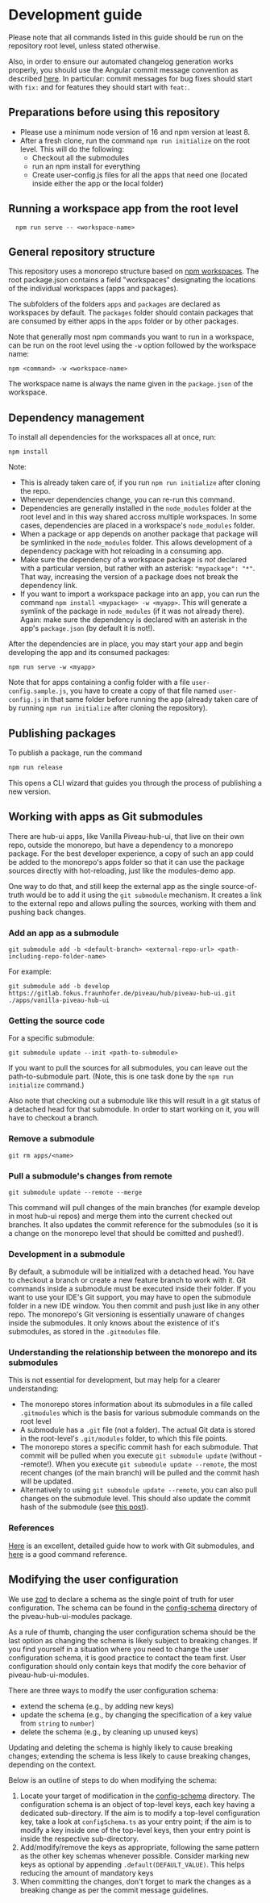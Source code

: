 # Development guide

Please note that all commands listed in this guide should be run on the repository root level,
unless stated otherwise.

Also, in order to ensure our automated changelog generation works properly, you should
use the Angular commit message convention as described [here](https://www.npmjs.com/package/semantic-release).
In particular: commit messages for bug fixes should start with `fix:` and for features they should start with
`feat:`.

## Preparations before using this repository

* Please use a minimum node version of 16 and npm version at least 8.
* After a fresh clone, run the command `npm run initialize` on the root level. This will do the following:
  * Checkout all the submodules
  * run an npm install for everything
  * Create user-config.js files for all the apps that need one (located inside either the app or the local folder)

## Running a workspace app from the root level

```
  npm run serve -- <workspace-name>
```

## General repository structure

This repository uses a monorepo structure based on [npm workspaces](https://docs.npmjs.com/cli/v7/using-npm/workspaces).
The root package.json contains a field "workspaces" designating the locations
of the individual workspaces (apps and packages).

The subfolders of the folders `apps` and `packages` are declared as workspaces
by default. The `packages` folder should contain packages that are consumed
by either apps in the `apps` folder or by other packages.

Note that generally most npm commands you want to run in a workspace, can be run
on the root level using the `-w` option followed by the workspace name:

```
npm <command> -w <workspace-name>
```

The workspace name is always the name given in the `package.json` of the workspace.

## Dependency management

To install all dependencies for the workspaces all at once, run:

```
npm install
```

 Note:

* This is already taken care of, if you run `npm run initialize` after cloning the repo.
* Whenever dependencies change, you can re-run this command.
* Dependencies are generally installed in the `node_modules` folder at the
  root level and in this way shared accross multiple workspaces. In some
  cases, dependencies are placed in a workspace's `node_modules` folder.
* When a package or app depends on another package that package will be symlinked
  in the `node_modules` folder. This allows development of a dependency package
  with hot reloading in a consuming app.
* Make sure the dependency of a workspace package is *not* declared with a
  particular version, but rather with an asterisk: `"mypackage": "*"`. That way,
  increasing the version of a package does not break the dependency link.
* If you want to import a workspace package into an app, you can run the command
  `npm install <mypackage> -w <myapp>`. This will generate a symlink of the package
  in `node_modules` (if it was not already there). Again: make sure the dependency is
  declared with an asterisk in the app's `package.json` (by default it is not!).

After the dependencies are in place, you may start your app and begin developing
the app and its consumed packages:

```
npm run serve -w <myapp>
```

Note that for apps containing a config folder with a file `user-config.sample.js`,
you have to create a copy of that file named `user-config.js` in that same folder
before running the app (already taken care of by running `npm run initialize` after cloning the repository).

## Publishing packages

To publish a package, run the command

```sh
npm run release
```

This opens a CLI wizard that guides you through the process of publishing a new version.

## Working with apps as Git submodules

There are hub-ui apps, like Vanilla Piveau-hub-ui, that live on their own repo, outside the monorepo,
but have a dependency to a monorepo package. For the best developer experience, a copy of such an
app could be added to the monorepo's apps folder so that it can use the package sources directly with hot-reloading,
just like the modules-demo app.

One way to do that, and still keep the external app as the single source-of-truth would be to add
it using the `git submodule` mechanism. It creates a link to the external repo and allows pulling
the sources, working with them and pushing back changes.

### Add an app as a submodule

```
git submodule add -b <default-branch> <external-repo-url> <path-including-repo-folder-name>
```

For example:

```
git submodule add -b develop https://gitlab.fokus.fraunhofer.de/piveau/hub/piveau-hub-ui.git ./apps/vanilla-piveau-hub-ui
```

### Getting the source code

For a specific submodule:

```
git submodule update --init <path-to-submodule>
```

If you want to pull the sources for all submodules, you can leave out the path-to-submodule part.
(Note, this is one task done by the `npm run initialize` command.)

Also note that checking out a submodule like this will result in a git status of a detached
head for that submodule. In order to start working on it, you will have to checkout a branch.

### Remove a submodule

```
git rm apps/<name>
```

### Pull a submodule's changes from remote

```
git submodule update --remote --merge
```

This command will pull changes of the main branches (for example develop in most hub-ui repos) and merge
them into the current checked out branches. It also updates the commit reference for the submodules (so
it is a change on the monorepo level that should be comitted and pushed!).

### Development in a submodule

By default, a submodule will be initialized with a detached head. You have to checkout a branch or create a
new feature branch to work with it. Git commands inside a submodule must be executed inside their folder.
If you want to use your IDE's Git support, you may have to open the submodule folder in a new IDE window.
You then commit and push just like in any other repo.
The monorepo's Git versioning is essentially unaware of changes inside the submodules.
It only knows about the existence of it's submodules, as stored in the `.gitmodules` file.

### Understanding the relationship between the monorepo and its submodules

This is not essential for development, but may help for a clearer understanding:

* The monorepo stores information about its submodules in a file called `.gitmodules` which is the basis for
  various submodule commands on the root level
* A submodule has a `.git` file (not a folder). The actual Git data is stored in the root-level's `.git/modules`
  folder, to which this file points.
* The monorepo stores a specific commit hash for each submodule. That commit will be pulled when you
  execute `git submodule update` (without --remote!). When you execute `git submodule update --remote`, the
  most recent changes (of the main branch) will be pulled and the commit hash will be updated.
* Alternatively to using `git submodule update --remote`, you can also pull changes on the submodule level. This
  should also update the commit hash of the submodule
  (see [this post](https://stackoverflow.com/questions/19619747/git-submodule-update-remote-vs-git-pull)).

### References

[Here](https://git-scm.com/book/en/v2/Git-Tools-Submodules) is an excellent, detailed guide how to work
with Git submodules, and [here](https://manpages.ubuntu.com/manpages/xenial/man1/git-submodule.1.html) is
a good command reference.

## Modifying the user configuration

We use [zod](https://zod.dev/) to declare a schema as the single point of truth for user configuration. The schema can be found in the [config-schema](./packages/piveau-hub-ui-modules/lib/configurations/config-schema/) directory of the piveau-hub-ui-modules package.

As a rule of thumb, changing the user configuration schema should be the last option as changing the schema is likely subject to breaking changes. If you find yourself in a situation where you need to change the user configuration schema, it is good practice to contact the team first. User configuration should only contain keys that modify the core behavior of piveau-hub-ui-modules.

There are three ways to modify the user configuration schema:

- extend the schema (e.g., by adding new keys)
- update the schema (e.g., by changing the specification of a key value from `string` to `number`)
- delete the schema (e.g., by cleaning up unused keys)

Updating and deleting the schema is highly likely to cause breaking changes; extending the schema is less likely to cause breaking changes, depending on the context.

Below is an outline of steps to do when modifying the schema:
1. Locate your target of modification in the [config-schema](./packages/piveau-hub-ui-modules/lib/configurations/config-schema/) directory. The configuration schema is an object of top-level keys, each key having a dedicated sub-directory. If the aim is to modify a top-level configuration key, take a look at `configSchema.ts` as your entry point; if the aim is to modify a key inside one of the top-level keys, then your entry point is inside the respective sub-directory.
2. Add/modify/remove the keys as appropriate, following the same pattern as the other key schemas whenever possible. Consider marking new keys as optional by appending `.default(DEFAULT_VALUE)`. This helps reducing the amount of mandatory keys
3. When committing the changes, don't forget to mark the changes as a breaking change as per the commit message guidelines.
